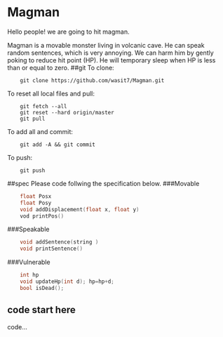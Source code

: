 # Magman
Hello people! we are going to hit magman.

Magman is a movable monster living in volcanic cave. He can speak random sentences, which is very annoying. We can harm him by gently poking to reduce hit point (HP). He will temporary sleep when HP is less than or equal to zero. 
##git
To clone:

```
    git clone https://github.com/wasit7/Magman.git
```

To reset all local files and pull:

```
    git fetch --all
    git reset --hard origin/master
    git pull
```
To add all and commit:
```
    git add -A && git commit
```

To push:
```
    git push
```

##spec
Please code follwing the specification below.
###Movable
```cpp
    float Posx
    float Posy
    void addDisplacement(float x, float y)
    vod printPos()
```
###Speakable
```cpp
    void addSentence(string )
    void printSentence()
```
###Vulnerable
```cpp
    int hp
    void updateHp(int d); hp=hp+d;
    bool isDead();
```
## code start here
code...
